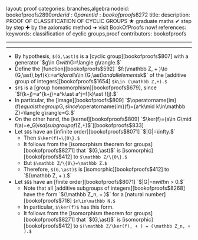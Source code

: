 layout: proof
categories: branches,algebra
nodeid: bookofproofs$2890
orderid: 0
parentid: bookofproofs$8272
title: 
description: PROOF OF CLASSIFICATION OF CYCLIC GROUPS ★ graduate maths ✔ step by step ✚ by the axiomatic method ➜ visit BookOfProofs now!
references: 
keywords: classification of cyclic groups,proof
contributors: bookofproofs

---


---

* By hypothesis, `$(G,\ast)$` is a [cyclic group][bookofproofs$807] with a generator `$g\in G$` with `$G=\langle g\rangle.$`
* Define the [function][bookofproofs$592] `$f:(\mathbb Z, + )\to (G,\ast),$` by `$f(k):=a^k$` for all `$a\in (G,\ast)$` and all elements `$k$` of the [additive group of integers][bookofproofs$1654] `$k\in (\mathbb Z,+).$` 
* `$f$` is a [group homomorphism][bookofproofs$679], since `$f(k+j)=a^{k+j}=a^k\ast a^j=f(k)\ast f(j).$`
* In particular, the [image][bookofproofs$809] `$\operatorname{im}(f)$` equals the group `$G$`, since `$\operatorname{im}(f)=\{a^k\mid k\in\mathbb Z\}=\langle g\rangle=G.$`
* On the other hand, the [kernel][bookofproofs$809] `$\ker(f)=\{a\in G\mid f(a)=e_G\}$` is a [subgroup of `$(Z,+)$`][bookofproofs$833]
* Let `$G$` have an [infinite order][bookofproofs$8071] `$|G|=\infty.$`
   * Then `$\ker(f)=\{0\}.$`
   * It follows from the [isomorphism theorem for groups][bookofproofs$8271] that `$(G,\ast)$` is [isomorphic][bookofproofs$412] to `$\mathbb Z/\{0\}.$` 
   * But  `$\mathbb Z/\{0\}=\mathbb Z.$`
   * Therefore, `$(G,\ast)$` is [isomorphic][bookofproofs$412] to `$(\mathbb Z, + ).$`
* Let `$G$` have an [finite order][bookofproofs$8071] `$|G|=n$` with `$n > 0.$`
   * Note that all [additive subgroups of integers][bookofproofs$8268] have the form `$(\mathbb Z_n, + )$` for a [natural number][bookofproofs$718] `$n\in\mathbb N.$`
   * In particular, `$\ker(f)$` has this form.
   * It follows from the [isomorphism theorem for groups][bookofproofs$8271] that `$(G,\ast)$` is [isomorphic][bookofproofs$412] to `$(\mathbb Z/\ker(f), + ) = (\mathbb Z_n, + ).$`
